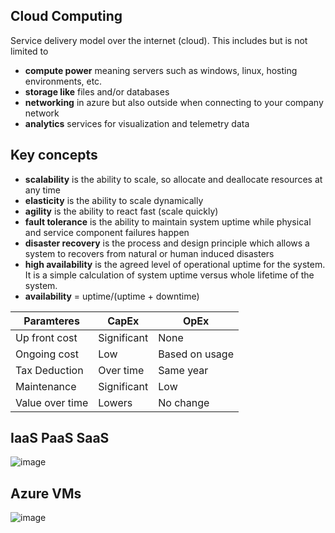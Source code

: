 ## Cloud Computing
Service delivery model over the internet (cloud). This includes but is not limited to

+ **compute power** meaning servers such as windows, linux, hosting environments, etc.
+ **storage like** files and/or databases
+ **networking** in azure but also outside when connecting to your company network
+ **analytics** services for visualization and telemetry data

## Key concepts

+ **scalability** is the ability to scale, so allocate and deallocate resources at any time
+ **elasticity** is the ability to scale dynamically
+ **agility** is the ability to react fast (scale quickly)
+ **fault tolerance** is the ability to maintain system uptime while physical and service component failures happen
+ **disaster recovery** is the process and design principle which allows a system to recovers from natural or human induced disasters
+ **high availability** is the agreed level of operational uptime for the system. It is a simple calculation of system uptime versus whole lifetime of the system.
+ **availability** = uptime/(uptime + downtime)


| Paramteres | **CapEx**   | **OpEx** |
| ------------- | ------------| -------- | 
| Up front cost | Significant | None     |
| Ongoing cost | Low         | Based on usage|
| Tax Deduction| Over time   | Same year     |
| Maintenance | Significant | Low  |
| Value over time | Lowers      | No change |

## IaaS PaaS SaaS

![image](https://github.com/19ce074/My_Docs/assets/125547030/3ef665e6-f2fe-46d8-8e25-e7ceecf18b76)

## Azure VMs

![image](https://github.com/19ce074/My_Docs/assets/125547030/3e2f59d2-49c8-4b31-b339-127c4651e70d)
